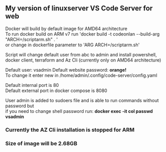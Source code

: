 ## My version of linuxserver VS Code Server for web
Docker will build by default image for AMD64  architecture <br>
To run docker build on ARM v7 run 'docker build -t codeonlan --build-arg "ARCH=/scriptarm.sh" . ' <br>
or change in dockerfile parameter to 'ARG ARCH=/scriptarm.sh' <br>

Script will change default user from abc to admin and install powershell, docker client, terraform and Az Cli (currently only on AMD64 architecture)

Default user: vsadmin
Default website password: <b>orange!</b><br>
To change it enter new in /home/admin/.config/code-server/config.yaml

Default internal port is 80<br>
Default external port in docker compose is 8080

User admin is added to sudoers file and is able to run commands without password but<br>
if you need to change shell password run: <b> docker exec -it col passwd vsadmin </b>

### Currently the AZ Cli installation is stopped for ARM
### Size of image will be 2.68GB
